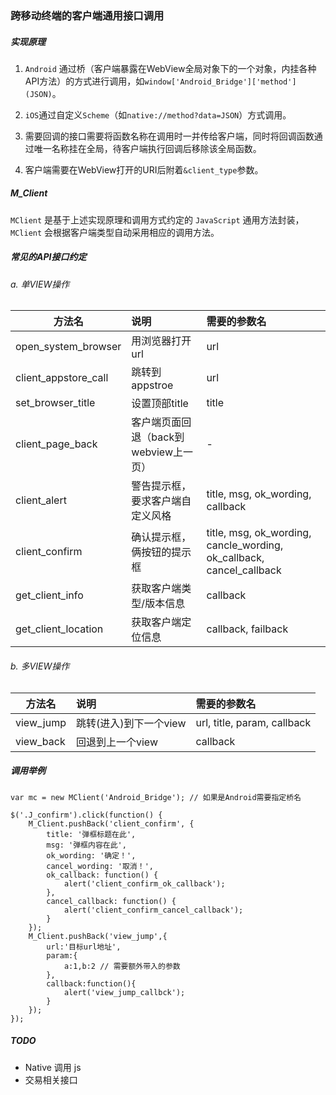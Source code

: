 ### 跨移动终端的客户端通用接口调用

##### 实现原理

1. `Android` 通过桥（客户端暴露在WebView全局对象下的一个对象，内挂各种API方法）的方式进行调用，如`window['Android_Bridge']['method'](JSON)`。

2. `iOS`通过自定义`Scheme`（如`native://method?data=JSON`）方式调用。

3. 需要回调的接口需要将函数名称在调用时一并传给客户端，同时将回调函数通过唯一名称挂在全局，待客户端执行回调后移除该全局函数。
4. 客户端需要在WebView打开的URI后附着`&client_type`参数。

##### M_Client

`MClient` 是基于上述实现原理和调用方式约定的 `JavaScript` 通用方法封装，`MClient` 会根据客户端类型自动采用相应的调用方法。

##### 常见的API接口约定

###### a. 单VIEW操作

| 方法名                 |说明				 | 需要的参数名         |
| -----------------------|:------------------|:-------------------|
| open_system_browser    |用浏览器打开url 		|url                |
| client_appstore_call   |跳转到appstroe 		|url                |
| set_browser_title      |设置顶部title			 |title              |
| client_page_back       |客户端页面回退（back到webview上一页） |-                  |
| client_alert           |警告提示框，要求客户端自定义风格 |title, msg, ok_wording, callback |
| client_confirm         |确认提示框，俩按钮的提示框 |title, msg, ok_wording, cancle_wording, ok_callback, cancel_callback |
| get_client_info        |获取客户端类型/版本信息 |callback           |
| get_client_location    |获取客户端定位信息 |callback, failback |

###### b. 多VIEW操作

| 方法名                 |说明				 | 需要的参数名         |
| -----------------------|:------------------|:-------------------|
| view_jump              |跳转(进入)到下一个view	|url, title, param, callback   	 |
| view_back              |回退到上一个view			|callback      			     |

##### 调用举例

```
var mc = new MClient('Android_Bridge'); // 如果是Android需要指定桥名

$('.J_confirm').click(function() {
    M_Client.pushBack('client_confirm', {
        title: '弹框标题在此',
        msg: '弹框内容在此',
        ok_wording: '确定！',
        cancel_wording: '取消！',
        ok_callback: function() {
            alert('client_confirm_ok_callback');
        },
        cancel_callback: function() {
            alert('client_confirm_cancel_callback');
        }
    });
    M_Client.pushBack('view_jump',{
        url:'目标url地址',
        param:{
            a:1,b:2 // 需要额外带入的参数
        },
        callback:function(){
            alert('view_jump_callbck');
        }
    });
});
```

##### TODO

- Native 调用 js
- 交易相关接口
